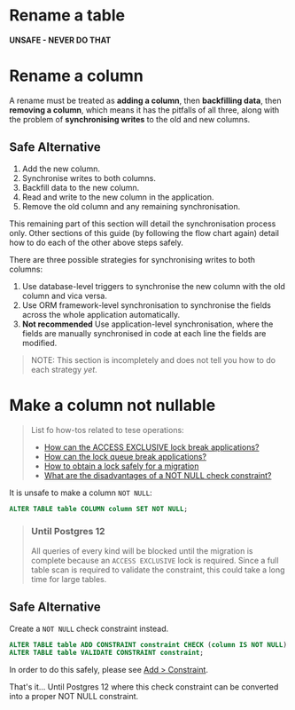 # Rename a table

**UNSAFE - NEVER DO THAT**

# Rename a column

A rename must be treated as **adding a column**, then **backfilling data**, then **removing a column**, which means it has the pitfalls of all three, along with the problem of **synchronising writes** to the old and new columns.

## Safe Alternative

1. Add the new column.
1. Synchronise writes to both columns.
1. Backfill data to the new column.
1. Read and write to the new column in the application.
1. Remove the old column and any remaining synchronisation.

This remaining part of this section will detail the synchronisation process only. Other sections of this guide (by following the flow chart again) detail how to do each of the other above steps safely.

There are three possible strategies for synchronising writes to both columns:

1. Use database-level triggers to synchronise the new column with the old column and vica versa.
1. Use ORM framework-level synchronisation to synchronise the fields across the whole application automatically.
1. **Not recommended** Use application-level synchronisation, where the fields are manually synchronised in code at each line the fields are modified.

> NOTE: This section is incompletely and does not tell you how to do each strategy _yet_.

# Make a column not nullable

> List fo how-tos related to tese operations:
>
> - [How can the ACCESS EXCLUSIVE lock break applications?](how_tos.md#how-can-the-access-exclusive-lock-break-applications)
> - [How can the lock queue break applications?](how_tos.md#how-can-the-lock-queue-break-applications)
> - [How to obtain a lock safely for a migration](how_tos.md#how-to-obtain-a-lock-safely-for-a-migration)
> - [What are the disadvantages of a NOT NULL check constraint?](how_tos.md#what-are-the-disadvantages-of-a-not-null-check-constraint)

It is unsafe to make a column `NOT NULL`:

```sql
ALTER TABLE table COLUMN column SET NOT NULL;
```

> ### Until Postgres 12
>
> All queries of every kind will be blocked until the migration is complete because an `ACCESS EXCLUSIVE` lock is required. Since a full table scan is required to validate the constraint, this could take a long time for large tables.

## Safe Alternative

Create a `NOT NULL` check constraint instead.

```sql
ALTER TABLE table ADD CONSTRAINT constraint CHECK (column IS NOT NULL) NOT VALID;
ALTER TABLE table VALIDATE CONSTRAINT constraint;
```

In order to do this safely, please see [Add > Constraint](add/constraints.md).

That's it... Until Postgres 12 where this check constraint can be converted into a proper NOT NULL constraint.
